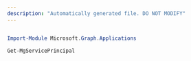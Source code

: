 ```yaml
---
description: "Automatically generated file. DO NOT MODIFY"
---
```


```powershell

Import-Module Microsoft.Graph.Applications

Get-MgServicePrincipal

```